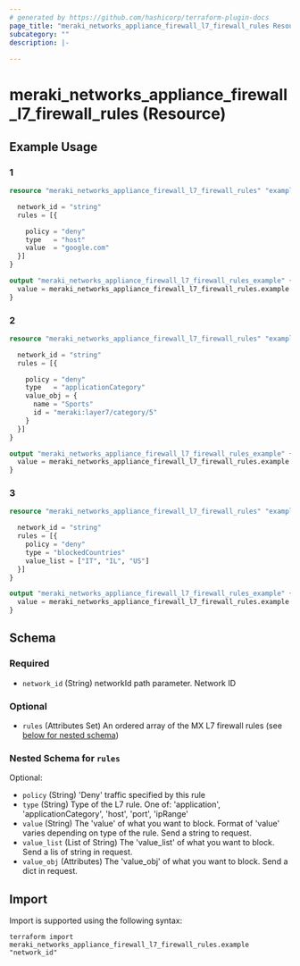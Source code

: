 ```yaml
---
# generated by https://github.com/hashicorp/terraform-plugin-docs
page_title: "meraki_networks_appliance_firewall_l7_firewall_rules Resource - terraform-provider-meraki"
subcategory: ""
description: |-
  
---
```


# meraki_networks_appliance_firewall_l7_firewall_rules (Resource)



## Example Usage
### 1
```terraform
resource "meraki_networks_appliance_firewall_l7_firewall_rules" "example" {

  network_id = "string"
  rules = [{

    policy = "deny"
    type   = "host"
    value  = "google.com"
  }]
}

output "meraki_networks_appliance_firewall_l7_firewall_rules_example" {
  value = meraki_networks_appliance_firewall_l7_firewall_rules.example
}
```

### 2
```terraform
resource "meraki_networks_appliance_firewall_l7_firewall_rules" "example" {

  network_id = "string"
  rules = [{

    policy = "deny"
    type   = "applicationCategory"
    value_obj = {
      name = "Sports"
      id = "meraki:layer7/category/5"
    }
  }]
}

output "meraki_networks_appliance_firewall_l7_firewall_rules_example" {
  value = meraki_networks_appliance_firewall_l7_firewall_rules.example
}
```

### 3
```terraform
resource "meraki_networks_appliance_firewall_l7_firewall_rules" "example" {

  network_id = "string"
  rules = [{
    policy = "deny"
    type = "blockedCountries"
    value_list = ["IT", "IL", "US"]
  }]
}

output "meraki_networks_appliance_firewall_l7_firewall_rules_example" {
  value = meraki_networks_appliance_firewall_l7_firewall_rules.example
}
```

<!-- schema generated by tfplugindocs -->
## Schema

### Required

- `network_id` (String) networkId path parameter. Network ID

### Optional

- `rules` (Attributes Set) An ordered array of the MX L7 firewall rules (see [below for nested schema](#nestedatt--rules))

<a id="nestedatt--rules"></a>
### Nested Schema for `rules`

Optional:

- `policy` (String) 'Deny' traffic specified by this rule
- `type` (String) Type of the L7 rule. One of: 'application', 'applicationCategory', 'host', 'port', 'ipRange'
- `value` (String) The 'value' of what you want to block. Format of 'value' varies depending on type of the rule. Send a string to request.
- `value_list` (List of String) The 'value_list' of what you want to block. Send a lis of string in request.
- `value_obj` (Attributes) The 'value_obj' of what you want to block. Send a dict in request.

## Import

Import is supported using the following syntax:

```shell
terraform import meraki_networks_appliance_firewall_l7_firewall_rules.example "network_id"
```
